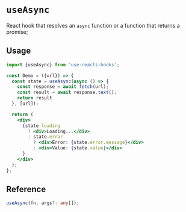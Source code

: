 # `useAsync`

React hook that resolves an `async` function or a function that returns
a promise;

## Usage

```jsx
import {useAsync} from 'use-reacts-hooks';

const Demo = ({url}) => {
  const state = useAsync(async () => {
    const response = await fetch(url);
    const result = await response.text();
    return result
  }, [url]);

  return (
    <div>
      {state.loading
        ? <div>Loading...</div>
        : state.error
          ? <div>Error: {state.error.message}</div>
          : <div>Value: {state.value}</div>
      }
    </div>
  );
};
```

## Reference

```ts
useAsync(fn, args?: any[]);
```
